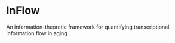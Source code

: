 # InFlow
An information-theoretic framework for quantifying transcriptional information flow in aging
